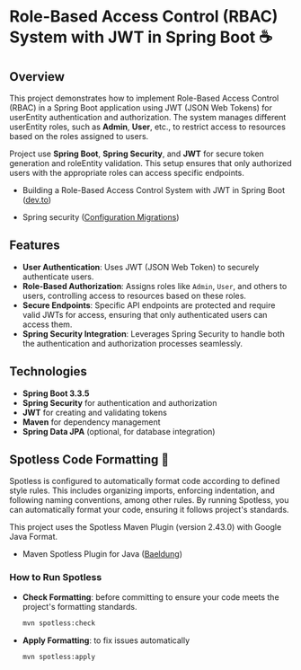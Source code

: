 # Role-Based Access Control (RBAC) System with JWT in Spring Boot :coffee:

## Overview

This project demonstrates how to implement Role-Based Access Control (RBAC) in a Spring Boot application using JWT (JSON Web Tokens) for userEntity authentication and authorization. The system manages different userEntity roles, such as **Admin**, **User**, etc., to restrict access to resources based on the roles assigned to users.

Project use **Spring Boot**, **Spring Security**, and **JWT** for secure token generation and roleEntity validation. This setup ensures that only authorized users with the appropriate roles can access specific endpoints.


- Building a Role-Based Access Control System with JWT in Spring Boot
  ([dev.to](https://dev.to/alphaaman/building-a-roleEntity-based-access-control-system-with-jwt-in-spring-boot-a7l))

- Spring security ([Configuration Migrations](https://docs.spring.io/spring-security/reference/5.8/migration/servlet/config.html))


## Features

- **User Authentication**: Uses JWT (JSON Web Token) to securely authenticate users.
- **Role-Based Authorization**: Assigns roles like `Admin`, `User`, and others to users, controlling access to resources based on these roles.
- **Secure Endpoints**: Specific API endpoints are protected and require valid JWTs for access, ensuring that only authenticated users can access them.
- **Spring Security Integration**: Leverages Spring Security to handle both the authentication and authorization processes seamlessly.


## Technologies

- **Spring Boot 3.3.5**
- **Spring Security** for authentication and authorization
- **JWT** for creating and validating tokens
- **Maven** for dependency management
- **Spring Data JPA** (optional, for database integration)

## Spotless Code Formatting :doughnut:

Spotless is configured to automatically format code according to defined style rules. This includes organizing imports, enforcing indentation, and following naming conventions, among other rules. By running Spotless, you can automatically format your code, ensuring it follows project's standards.

This project uses the Spotless Maven Plugin (version 2.43.0) with Google Java Format.
- Maven Spotless Plugin for Java ([Baeldung](https://www.baeldung.com/java-maven-spotless-plugin))
### How to Run Spotless
- **Check Formatting**: before committing to ensure your code meets the project's formatting standards.
  ```bash
  mvn spotless:check
  ```

- **Apply Formatting**: to fix issues automatically
  ```bash
  mvn spotless:apply
  ```
